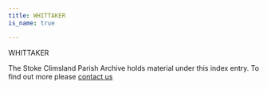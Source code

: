 ```yaml
---
title: WHITTAKER
is_name: true

---
```


WHITTAKER


The Stoke Climsland Parish Archive holds material under this index entry. To find out more please [contact us](/contact/)
